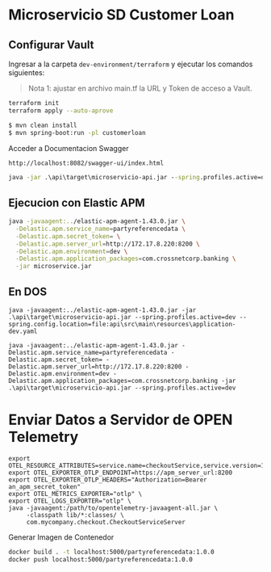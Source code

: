 # Microservicio SD Customer Loan

## Configurar Vault

Ingresar a la carpeta `dev-environment/terraform` y ejecutar los comandos siguientes:

> Nota 1: ajustar en archivo main.tf la URL y Token de acceso a Vault.

```sh
terraform init
terraform apply --auto-aprove
```

```sh
$ mvn clean install
$ mvn spring-boot:run -pl customerloan
```

Acceder a Documentacion Swagger

```sh
http://localhost:8082/swagger-ui/index.html
```

```cmd
java -jar .\api\target\microservicio-api.jar --spring.profiles.active=dev
```
## Ejecucion con Elastic APM

```sh
java -javaagent:../elastic-apm-agent-1.43.0.jar \
  -Delastic.apm.service_name=partyreferencedata \
  -Delastic.apm.secret_token= \
  -Delastic.apm.server_url=http://172.17.8.220:8200 \
  -Delastic.apm.environment=dev \
  -Delastic.apm.application_packages=com.crossnetcorp.banking \
  -jar microservice.jar
```

## En DOS

```dos
java -javaagent:../elastic-apm-agent-1.43.0.jar -jar .\api\target\microservicio-api.jar --spring.profiles.active=dev --spring.config.location=file:api\src\main\resources\application-dev.yaml
```


```dos
java -javaagent:../elastic-apm-agent-1.43.0.jar -Delastic.apm.service_name=partyreferencedata -Delastic.apm.secret_token= -Delastic.apm.server_url=http://172.17.8.220:8200 -Delastic.apm.environment=dev -Delastic.apm.application_packages=com.crossnetcorp.banking -jar .\api\target\microservicio-api.jar --spring.profiles.active=dev

```

# Enviar Datos a Servidor de OPEN Telemetry

```
export OTEL_RESOURCE_ATTRIBUTES=service.name=checkoutService,service.version=1.1,deployment.environment=production
export OTEL_EXPORTER_OTLP_ENDPOINT=https://apm_server_url:8200
export OTEL_EXPORTER_OTLP_HEADERS="Authorization=Bearer an_apm_secret_token"
export OTEL_METRICS_EXPORTER="otlp" \
export OTEL_LOGS_EXPORTER="otlp" \ 
java -javaagent:/path/to/opentelemetry-javaagent-all.jar \
     -classpath lib/*:classes/ \
     com.mycompany.checkout.CheckoutServiceServer
```

Generar Imagen de Contenedor

```sh
docker build . -t localhost:5000/partyreferencedata:1.0.0
docker push localhost:5000/partyreferencedata:1.0.0
```
